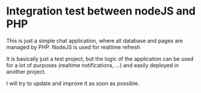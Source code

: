 # Integration test between nodeJS and PHP

This is just a simple chat application, where all database and pages are managed by PHP.
NodeJS is used for realtime refresh

It is basically just a test project, but the logic of the application can be used for a lot of purposes (realtime notifications, ...) and easily deployed in another project.

I will try to update and improve it as soon as possible.
